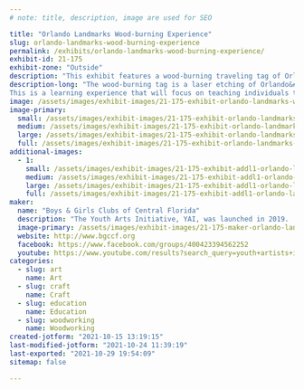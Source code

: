 ```yaml
---
# note: title, description, image are used for SEO

title: "Orlando Landmarks Wood-burning Experience"
slug: orlando-landmarks-wood-burning-experience
permalink: /exhibits/orlando-landmarks-wood-burning-experience/
exhibit-id: 21-175
exhibit-zone: "Outside"
description: "This exhibit features a wood-burning traveling tag of Orlando&#039;s famous landmarks."
description-long: "The wood-burning tag is a laser etching of Orlando&#039;s famous landmarks.  Those who purchase this item can customize it by adding a name, emojis, or a short quote.
This is a learning experience that will focus on teaching individuals the basics and safety of wood-burning."
image: /assets/images/exhibit-images/21-175-exhibit-orlando-landmarks-wood-burning-experience-travel-tag2-large.jpg
image-primary: 
  small: /assets/images/exhibit-images/21-175-exhibit-orlando-landmarks-wood-burning-experience-travel-tag2-small.jpg
  medium: /assets/images/exhibit-images/21-175-exhibit-orlando-landmarks-wood-burning-experience-travel-tag2-medium.jpg
  large: /assets/images/exhibit-images/21-175-exhibit-orlando-landmarks-wood-burning-experience-travel-tag2-large.jpg
  full: /assets/images/exhibit-images/21-175-exhibit-orlando-landmarks-wood-burning-experience-travel-tag2-full.jpg
additional-images: 
  - 1:
    small: /assets/images/exhibit-images/21-175-exhibit-addl1-orlando-landmarks-wood-burning-experience-travel-tag1-2-small.jpg
    medium: /assets/images/exhibit-images/21-175-exhibit-addl1-orlando-landmarks-wood-burning-experience-travel-tag1-2-medium.jpg
    large: /assets/images/exhibit-images/21-175-exhibit-addl1-orlando-landmarks-wood-burning-experience-travel-tag1-2-large.jpg
    full: /assets/images/exhibit-images/21-175-exhibit-addl1-orlando-landmarks-wood-burning-experience-travel-tag1-2-full.jpg
maker: 
  name: "Boys & Girls Clubs of Central Florida"
  description: "The Youth Arts Initiative, YAI, was launched in 2019.  The YAI program is taught by professional practicing, teaching artists who are well-rounded in their field. The Youth Arts Initiative Program is designed to offer students a laddering-up style of engagement in an inviting professional setting.  The participants of the program AKA Rising Artists, meet for three 2-hour sessions weekly; 2 skill development sessions and 1 studio session.  They include fine arts, dance, photography, videography, and graphic arts. Young artists participating in the YAI program are provided with high-quality artistic experiences and opportunities that they would not otherwise have. "
  image-primary: /assets/images/exhibit-images/21-175-maker-orlando-landmarks-wood-burning-experience-yai-t-shirt-logo-medium.png
  website: http://www.bgccf.org
  facebook: https://www.facebook.com/groups/400423394562252
  youtube: https://www.youtube.com/results?search_query=youth+artists+initiative+orange+tv
categories: 
  - slug: art
    name: Art
  - slug: craft
    name: Craft
  - slug: education
    name: Education
  - slug: woodworking
    name: Woodworking
created-jotform: "2021-10-15 13:19:15"
last-modified-jotform: "2021-10-24 11:39:19"
last-exported: "2021-10-29 19:54:09"
sitemap: false

---
```

